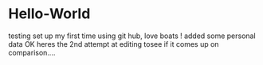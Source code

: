 # Hello-World
testing set up 
my first time using git hub, love boats !
added some personal data
OK heres the 2nd attempt at editing tosee if it comes up on comparison....

